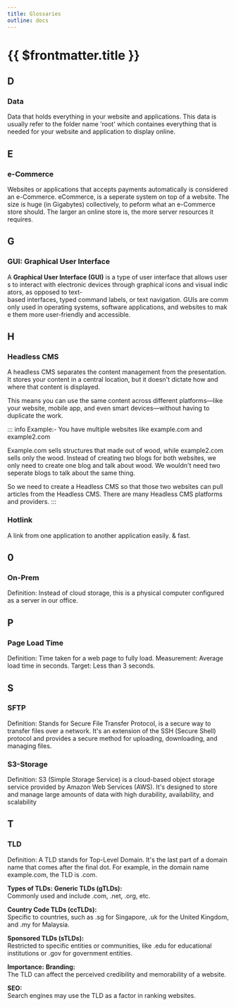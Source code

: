 ```yaml
---
title: Glossaries
outline: docs
---
```


# {{ $frontmatter.title }}

## D

### Data

Data that holds everything in your website and applications. This data is usually refer to the folder name 'root' which containes everything that is needed for your website and application to display online.

## E

### e-Commerce

Websites or applications that accepts payments automatically is considered an e-Commerce. eCommerce, is a seperate system on top of a website.
The size is huge (in Gigabytes) collectively, to peform what an e-Commerce store should. The larger an online store is, the more server resources it requires.

## G

### GUI: Graphical User Interface

A **Graphical User Interface (GUI)** is a type of user interface that allows users to interact with electronic devices through graphical icons and visual indicators, as opposed to text-based interfaces, typed command labels, or text navigation. GUIs are commonly used in operating systems, software applications, and websites to make them more user-friendly and accessible.

## H

### Headless CMS

A headless CMS separates the content management from the presentation. It stores your content in a central location, but it doesn't dictate how and where that content is displayed.

This means you can use the same content across different platforms—like your website, mobile app, and even smart devices—without having to duplicate the work.

::: info Example:-
You have multiple websites like example.com and example2.com

Example.com sells structures that made out of wood, while example2.com sells only the wood.
Instead of creating two blogs for both websites, we only need to create one blog and talk about wood. We wouldn't need two seperate blogs to talk about the same thing.

So we need to create a Headless CMS so that those two websites can pull articles from the Headless CMS. There are many Headless CMS platforms and providers.
:::

### Hotlink

A link from one application to another application easily. & fast.

## 0

### On-Prem

Definition: Instead of cloud storage, this is a physical computer configured as a server in our office.

## P

### Page Load Time

Definition: Time taken for a web page to fully load.
Measurement: Average load time in seconds.
Target: Less than 3 seconds.

## S

### SFTP

Definition: Stands for Secure File Transfer Protocol, is a secure way to transfer files over a network.
It's an extension of the SSH (Secure Shell) protocol and provides a secure method for uploading, downloading, and managing files.

### S3-Storage

Definition: S3 (Simple Storage Service) is a cloud-based object storage service provided by Amazon Web Services (AWS).
It's designed to store and manage large amounts of data with high durability, availability, and scalability

## T

### TLD

Definition: A TLD stands for Top-Level Domain. It's the last part of a domain name that comes after the final dot.
For example, in the domain name example.com, the TLD is .com.

**Types of TLDs:**
**Generic TLDs (gTLDs):**<br> Commonly used and include .com, .net, .org, etc.


**Country Code TLDs (ccTLDs):**<br> Specific to countries, such as .sg for Singapore, .uk for the United Kingdom, and .my for Malaysia.

**Sponsored TLDs (sTLDs):**<br> Restricted to specific entities or communities, like .edu for educational institutions or .gov for government entities.

**Importance:**
**Branding:**<br> The TLD can affect the perceived credibility and memorability of a website.

**SEO:**<br> Search engines may use the TLD as a factor in ranking websites.